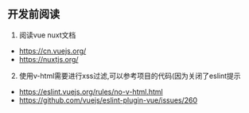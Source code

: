 ## 开发前阅读

1. 阅读vue nuxt文档
 - https://cn.vuejs.org/
 - https://nuxtjs.org/
2. 使用v-html需要进行xss过滤,可以参考项目的代码(因为关闭了eslint提示
  - https://eslint.vuejs.org/rules/no-v-html.html
  - https://github.com/vuejs/eslint-plugin-vue/issues/260